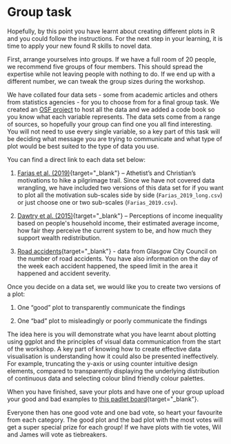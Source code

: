 # Group task

Hopefully, by this point you have learnt about creating different plots in R and you could follow the instructions. For the next step in your learning, it is time to apply your new found R skills to novel data. 

First, arrange yourselves into groups. If we have a full room of 20 people, we recommend five groups of four members. This should spread the expertise while not leaving people with nothing to do. If we end up with a different number, we can tweak the group sizes during the workshop. 

We have collated four data sets - some from academic articles and others from statistics agencies - for you to choose from for a final group task. We created an [OSF project](https://osf.io/9hy5s/) to host all the data and we added a code book so you know what each variable represents. The data sets come from a range of sources, so hopefully your group can find one you all find interesting. You will not need to use every single variable, so a key part of this task will be deciding what message you are trying to communicate and what type of plot would be best suited to the type of data you use. 

You can find a direct link to each data set below:

1. [Farias et al. (2019)](https://osf.io/f85ux/){target="_blank"} – Athetist’s and Christian’s motivations to hike a pilgrimage trail. Since we have not covered data wrangling, we have included two versions of this data set for if you want to plot all the motivation sub-scales side by side (`Farias_2019_long.csv`) or just choose one or two sub-scales (`Farias_2019.csv`).

2. [Dawtry et al. (2015)](https://osf.io/73jzf/){target="_blank"} – Perceptions of income inequality based on people's household income, their estimated average income, how fair they perceive the current system to be, and how much they support wealth redistribution. 

3. [Road accidents](https://osf.io/3yb4s/){target="_blank"} - data from Glasgow City Council on the number of road accidents. You have also information on the day of the week each accident happened, the speed limit in the area it happened and accident severity.


Once you decide on a data set, we would like you to create two versions of a plot:

1. One “good” plot to transparently communicate the findings

2. One “bad” plot to misleadingly or poorly communicate the findings

The idea here is you will demonstrate what you have learnt about plotting using ggplot and the principles of visual data communication from the start of the workshop. A key part of knowing how to create effective data visualisation is understanding how it could also be presented ineffectively. For example, truncating the y-axis or using counter intuitive design elements, compared to transparently displaying the underlying distribution of continuous data and selecting colour blind friendly colour palettes. 

When you have finished, save your plots and have one of your group upload your good and bad examples to [this padlet board](https://padlet.com/jebartlett94/f92uhrqftfdti352){target="_blank"}. 

Everyone then has one good vote and one bad vote, so heart your favourite from each category. The good plot and the bad plot with the most votes will get a super special prize for each group! If we have plots with tie votes, Wil and James will vote as tiebreakers. 
